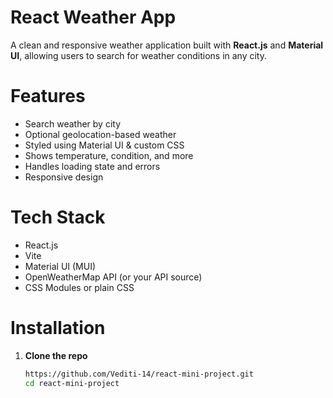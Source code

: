 #  React Weather App

A clean and responsive weather application built with **React.js** and **Material UI**, allowing users to search for weather conditions in any city.

# Features

-  Search weather by city
-  Optional geolocation-based weather
-  Styled using Material UI & custom CSS
-  Shows temperature, condition, and more
-  Handles loading state and errors
-  Responsive design


# Tech Stack

- React.js
- Vite
- Material UI (MUI)
- OpenWeatherMap API (or your API source)
- CSS Modules or plain CSS

#  Installation

1. **Clone the repo**
   ```bash
   https://github.com/Vediti-14/react-mini-project.git
   cd react-mini-project
